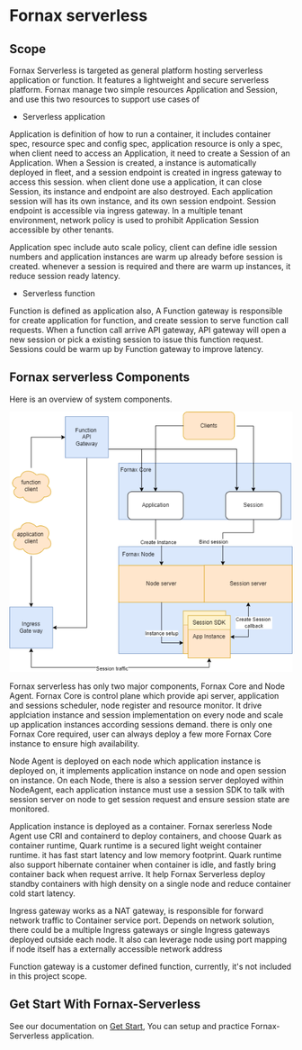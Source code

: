 # Fornax serverless

## Scope
Fornax Serverless is targeted as general platform hosting serverless application or function. It features a lightweight and secure serverless platform.
Fornax manage two simple resources Application and Session, and use this two resources to support use cases of 

* Serverless application

Application is definition of how to run a container, it includes container spec, resource spec and config spec, application resource is only a spec, when client need to access an Application, it need to create a Session of an Application. 
When a Session is created, a instance is automatically deployed in fleet, and a session endpoint is created in ingress gateway to access this session.
when client done use a application, it can close Session, its instance and endpoint are also destroyed. Each application session will has its own instance, and its own session endpoint.  Session endpoint is accessible via ingress gateway.
In a multiple tenant environment, network policy is used to prohibit Application Session accessible by other tenants.

Application spec include auto scale policy, client can define idle session numbers and application instances are warm up already before session is created. whenever a session is required and there are warm up instances, it reduce session ready latency.
* Serverless function

Function is defined as application also, A Function gateway is responsible for create application for function, and create session to serve function call requests.
When a function call arrive API gateway, API gateway will open a new session or pick a existing session to issue this function request.
Sessions could be warm up by Function gateway to improve latency.

## Fornax serverless Components 

Here is an overview of system components.

![fornax serverless overview](doc/design/pictures/architecture/fornax.jpg)

Fornax serverless has only two major components, Fornax Core and Node Agent.
Fornax Core is control plane which provide api server, application and sessions scheduler, node register and resource monitor. 
It drive applciation instance and session implementation on every node and scale up application instances according sessions demand. 
there is only one Fornax Core required, user can always deploy a few more Fornax Core instance to ensure high availability. 

Node Agent is deployed on each node which application instance is deployed on, it implements application instance on node and open session on instance.
On each Node, there is also a session server deployed within NodeAgent,
each application instance must use a session SDK to talk with session server on node to get session request and ensure session state are monitored.

Application instance is deployed as a container. Fornax sererless Node Agent use CRI and containerd to deploy containers,
and choose Quark as container runtime,
Quark runtime is a secured light weight container runtime. it has fast start latency and low memory footprint.
Quark runtime also support hibernate container when container is idle, and fastly bring container back when request arrive. 
It help Fornax Serverless deploy standby containers with high density on a single node and reduce container cold start latency.

Ingress gateway works as a NAT gateway, is responsible for forward network traffic to Container service port.
Depends on network solution, there could be a multiple Ingress gateways or single Ingress gateways deployed outside each node.
It also can leverage node using port mapping if node itself has a externally accessible network address

Function gateway is a customer defined function, currently, it's not included in this project scope.


## Get Start With Fornax-Serverless
See our documentation on [Get Start](https://github.com/CentaurusInfra/fornax-serverless/blob/main/doc/get_start.md), You can setup and practice Fornax-Serverless application.
